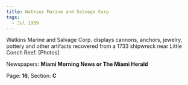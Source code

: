 ```yaml
---  
title: Watkins Marine and Salvage Corp  
tags:  
  - Jul 1959  
---  
```

  
Watkins Marine and Salvage Corp. displays cannons, anchors, jewelry, pottery and other artifacts recovered from a 1733 shipwreck near Little Conch Reef. [Photos]  
  
Newspapers: **Miami Morning News or The Miami Herald**  
  
Page: **16**, Section: **C** 
